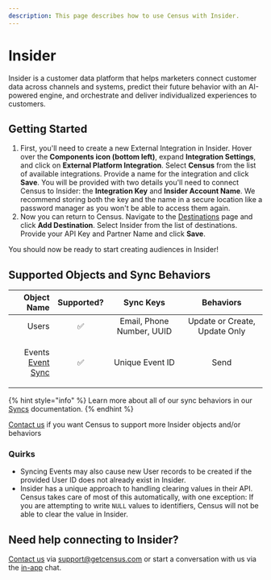 ```yaml
---
description: This page describes how to use Census with Insider.
---
```


# Insider

Insider is a customer data platform that helps marketers connect customer data across channels and systems, predict their future behavior with an AI-powered engine, and orchestrate and deliver individualized experiences to customers.

## Getting Started

1. First, you'll need to create a new External Integration in Insider. Hover over the **Components icon (bottom left)**, expand **Integration Settings**, and click on **External Platform Integration**. Select **Census** from the list of available integrations. Provide a name for the integration and click **Save**. You will be provided with two details you'll need to connect Census to Insider: the **Integration Key** and **Insider Account Name**. We recommend storing both the key and the name in a secure location like a password manager as you won't be able to access them again.
2. Now you can return to Census. Navigate to the [Destinations](https://app.getcensus.com/destinations) page and click **Add Destination**. Select Insider from the list of destinations. Provide your API Key and Partner Name and click **Save**.

You should now be ready to start creating audiences in Insider!

## Supported Objects and Sync Behaviors <a href="#supported-objects-and-sync-behaviors" id="supported-objects-and-sync-behaviors"></a>

|                                                                                        **Object Name** | **Supported?** |       **Sync Keys**       |         **Behaviors**         |
| -----------------------------------------------------------------------------------------------------: | :------------: | :-----------------------: | :---------------------------: |
|                                                                                                  Users |        ✅       | Email, Phone Number, UUID | Update or Create, Update Only |
| <p>Events<br><a href=".../basics/defining-source-data/events/#defining-event-syncs">Event Sync</a></p> |        ✅       |      Unique Event ID      |              Send             |

{% hint style="info" %}
Learn more about all of our sync behaviors in our [Syncs](../syncs/core-concept/#sync-behaviors) documentation.
{% endhint %}

[Contact us](mailto:support@getcensus.com) if you want Census to support more Insider objects and/or behaviors

### Quirks

* Syncing Events may also cause new User records to be created if the provided User ID does not already exist in Insider.
* Insider has a unique approach to handling clearing values in their API. Census takes care of most of this automatically, with one exception: If you are attempting to write `NULL` values to identifiers, Census will not be able to clear the value in Insider.

## Need help connecting to Insider?

[Contact us](mailto:support@getcensus.com) via support@getcensus.com or start a conversation with us via the [in-app](https://app.getcensus.com) chat.
